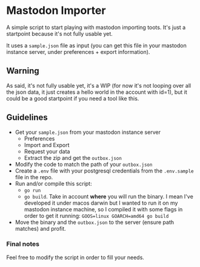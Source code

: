 # Mastodon Importer

A simple script to start playing with mastodon importing toots. It's just a startpoint because it's not fully usable yet.

It uses a `sample.json` file as input (you can get this file in your mastodon instance server, under preferences + export information).

## Warning

As said, it's not fully usable yet, it's a WIP (for now it's not looping over all the json data, it just creates a hello world in the account with id=1), but it could be a good startpoint if you need a tool like this.

## Guidelines

* Get your `sample.json` from your mastodon instance server
    * Preferences
    * Import and Export
    * Request your data
    * Extract the zip and get the `outbox.json`
* Modify the code to match the path of your `outbox.json`
* Create a `.env` file with your postgresql credentials from the `.env.sample` file in the repo.
* Run and/or compile this script:
  * `go run`
  * `go build`. Take in account **where** you will run the binary. I mean I've developed it under macos darwin but I wanted to run it on my mastodon instance machine, so I compiled it with some flags in order to get it running: `GOOS=linux GOARCH=amd64 go build`
* Move the binary and the `outbox.json` to the server (ensure path matches) and profit.

### Final notes

Feel free to modify the script in order to fill your needs.
